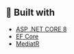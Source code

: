## 👷 Built with

* [ASP .NET CORE 8](https://github.com/dotnet/aspnetcore)
* [EF Core](https://github.com/dotnet/efcore)
* [MediatR](https://github.com/jbogard/MediatR)
